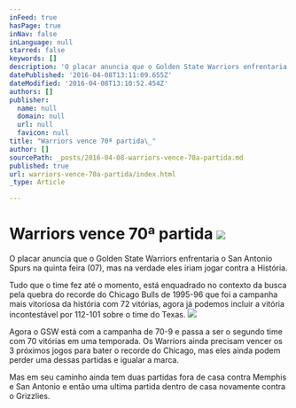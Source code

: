 ```yaml
---
inFeed: true
hasPage: true
inNav: false
inLanguage: null
starred: false
keywords: []
description: 'O placar anuncia que o Golden State Warriors enfrentaria o San Antonio Spurs na quinta feira (07), mas na verdade eles iriam jogar contra a História.'
datePublished: '2016-04-08T13:11:09.655Z'
dateModified: '2016-04-08T13:10:52.454Z'
authors: []
publisher:
  name: null
  domain: null
  url: null
  favicon: null
title: "Warriors vence 70ª partida\_"
author: []
sourcePath: _posts/2016-04-08-warriors-vence-70a-partida.md
published: true
url: warriors-vence-70a-partida/index.html
_type: Article

---
```

# Warriors vence 70ª partida ![](https://the-grid-user-content.s3-us-west-2.amazonaws.com/aeafc212-bd00-4d00-9065-b01836e1b338.jpg)

O placar anuncia que o Golden State Warriors enfrentaria o San Antonio Spurs na quinta feira (07), mas na verdade eles iriam jogar contra a História.

Tudo que o time fez até o momento, está enquadrado no contexto da busca pela quebra do recorde do Chicago Bulls de 1995-96 que foi a campanha mais vitoriosa da história com 72 vitórias, agora já podemos incluir a vitória incontestável por 112-101 sobre o time do Texas.
![](https://the-grid-user-content.s3-us-west-2.amazonaws.com/86e3dad1-d73f-4b08-aa50-89025f6bc7cc.jpg)

Agora o GSW está com a campanha de  70-9 e passa a ser o segundo time com 70 vitórias em uma temporada. Os Warriors ainda precisam vencer os 3 próximos jogos para bater o recorde do Chicago, mas eles ainda podem perder uma dessas partidas e igualar a marca.

Mas em seu caminho ainda tem duas partidas fora de casa contra Memphis e San Antonio e então uma ultima partida dentro de casa novamente contra o Grizzlies.